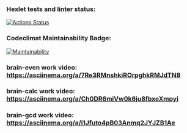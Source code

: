 ### Hexlet tests and linter status:
[![Actions Status](https://github.com/SizNi/python-project-49/workflows/hexlet-check/badge.svg)](https://github.com/SizNi/python-project-49/actions)
### Codeclimat Maintainability Badge:
[![Maintainability](https://api.codeclimate.com/v1/badges/9f4d12ba7f27f2a27bfb/maintainability)](https://codeclimate.com/github/SizNi/python-project-49/maintainability)
### brain-even work video: https://asciinema.org/a/7Re3RMnshkiROrpghkRMJdTN8
### brain-calc work video: https://asciinema.org/a/Ch0DR6miVw0k6ju8fbxeXmpyi
### brain-gcd work video: https://asciinema.org/a/i1Jfuto4pB03Anmq2JYJZB1Ae
